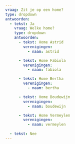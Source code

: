 ```yaml
---
vraag: Zit je op een home?
type: dropdown
antwoorden:
  - tekst: Ja
    vraag: Welke home?
    type: dropdown
    antwoorden:
      - tekst: Home Astrid
        verenigingen:
          - naam: astrid

      - tekst: Home Fabiola
        verenigingen:
          - naam: fabiola

      - tekst: Home Bertha
        verenigingen:
          - naam: bertha

      - tekst: Home Boudewijn
        verenigingen:
          - naam: boudewijn

      - tekst: Home Vermeylen
        verenigingen:
          - naam: vermeylen
          
  - tekst: Nee
---
```


